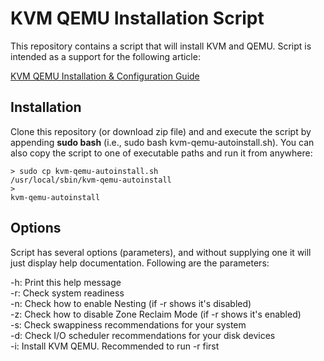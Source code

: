 # KVM QEMU Installation Script
This repository contains a script that will install KVM and QEMU. Script is intended as a support for the following article:

[KVM QEMU Installation & Configuration Guide](https://zacks.eu/kvm-qemu-installation-configuration)

## Installation
Clone this repository (or download zip file) and and execute the script by appending **sudo bash** (i.e., sudo bash kvm-qemu-autoinstall.sh). You can also copy the script to one of executable paths and run it from anywhere:

<code>> sudo cp kvm-qemu-autoinstall.sh /usr/local/sbin/kvm-qemu-autoinstall<br>> kvm-qemu-autoinstall</code>

## Options
Script has several options (parameters), and without supplying one it will just display help documentation. Following are the parameters:

 -h: Print this help message<br>
 -r: Check system readiness<br>
 -n: Check how to enable Nesting (if -r shows it's disabled)<br>
 -z: Check how to disable Zone Reclaim Mode (if -r shows it's enabled)<br>
 -s: Check swappiness recommendations for your system<br>
 -d: Check I/O scheduler recommendations for your disk devices<br>
 -i: Install KVM QEMU. Recommended to run -r first<br>